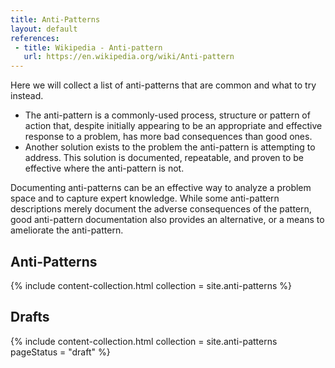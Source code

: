 ```yaml
---
title: Anti-Patterns
layout: default
references:
 - title: Wikipedia - Anti-pattern
   url: https://en.wikipedia.org/wiki/Anti-pattern
---
```


Here we will collect a list of anti-patterns that are common and what to try instead.

- The anti-pattern is a commonly-used process, structure or pattern of action that, despite initially appearing to be an appropriate and effective response to a problem, has more bad consequences than good ones.
- Another solution exists to the problem the anti-pattern is attempting to address. This solution is documented, repeatable, and proven to be effective where the anti-pattern is not.

Documenting anti-patterns can be an effective way to analyze a problem space and to capture expert knowledge. While some anti-pattern descriptions merely document the adverse consequences of the pattern, good anti-pattern documentation also provides an alternative, or a means to ameliorate the anti-pattern.

## Anti-Patterns

{% include content-collection.html collection = site.anti-patterns %}  

## Drafts

{% include content-collection.html collection = site.anti-patterns pageStatus = "draft"  %}  
